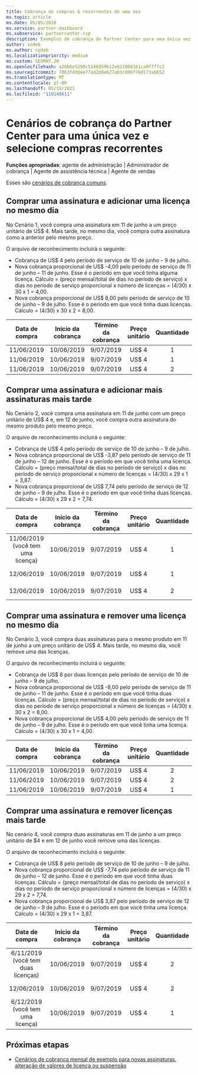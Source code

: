 ```yaml
---
title: Cobrança de compras & recorrentes de uma vez
ms.topic: article
ms.date: 05/05/2020
ms.service: partner-dashboard
ms.subservice: partnercenter-csp
description: Exemplos de cobrança do Partner Center para uma única vez e selecione compras recorrentes-quando você adquire assinaturas, adicione mais assinaturas, adicione ou remova licenças.
author: sodeb
ms.author: sodeb
ms.localizationpriority: medium
ms.custom: SEOMAY.20
ms.openlocfilehash: a26b6e5299c5186959612e622808161ca0f7f7c2
ms.sourcegitcommit: 7063fdddee77ad2d8e627ab3c806f76d173ab652
ms.translationtype: MT
ms.contentlocale: pt-BR
ms.lasthandoff: 05/19/2021
ms.locfileid: "110148611"
---
```

# <a name="partner-center-billing-scenarios-for-one-time-and-select-recurring-purchases"></a>Cenários de cobrança do Partner Center para uma única vez e selecione compras recorrentes

**Funções apropriadas**: agente de administração | Administrador de cobrança | Agente de assistência técnica | Agente de vendas

Esses são [cenários de cobrança comuns](common-billing-scenarios.md). 

## <a name="purchase-a-subscription-and-add-a-license-on-the-same-day"></a>Comprar uma assinatura e adicionar uma licença no mesmo dia

No Cenário 1, você compra uma assinatura em 11 de junho a um preço unitário de US$ 4. Mais tarde, no mesmo dia, você compra outra assinatura como a anterior pelo mesmo preço.

O arquivo de reconhecimento incluirá o seguinte:

- Cobrança de US$ 4 pelo período de serviço de 10 de junho – 9 de julho.
- Nova cobrança proporcional de US$ -4,00 pelo período de serviço de 11 de junho – 11 de junho. Esse é o período em que você tinha alguma licença. Cálculo = (preço mensal/total de dias no período de serviço) x dias no período de serviço proporcional x número de licenças = (4/30) x 30 x 1 = 4,00.
- Nova cobrança proporcional de US$ 8,00 pelo período de serviço de 10 de junho – 9 de julho. Esse é o período em que você tinha duas licenças. Cálculo = (4/30) x 30 x 2 = 8,00.

|**Data de compra**   |**Início da cobrança** |**Término da cobrança**  |**Preço unitário**  |**Quantidade**  |**Amount** |**Tipo de preço** |
|:------:|:------:|:------:|:------:|:------:|:------:|:-----:|
|11/06/2019      |10/06/2019   |9/07/2019         |US$ 4                |1                 |US$ 4            |Novo         |
|11/06/2019     | 10/06/2019    |9/07/2019        |US$ 4        |1        | -US$ 4       |addQuantity           |
|11/06/2019     | 10/06/2019    |9/07/2019        |US$ 4        | 2      |US$ 8         |addQuantity           |

## <a name="purchase-a-subscription-and-add-more-subscriptions-later"></a>Comprar uma assinatura e adicionar mais assinaturas mais tarde

No Cenário 2, você compra uma assinatura em 11 de junho com um preço unitário de US$ 4 e, em 12 de junho, você compra outra assinatura do mesmo produto pelo mesmo preço.

O arquivo de reconhecimento incluirá o seguinte:

- Cobrança de US$ 4 pelo período de serviço de 10 de junho – 9 de julho.
- Nova cobrança proporcional de US$ -3,87 pelo período de serviço de 11 de junho – 12 de junho. Esse é o período em que você tinha uma licença. Cálculo = (preço mensal/total de dias no período de serviço) x dias no período de serviço proporcional x número de licenças = (4/30) x 29 x 1 = 3,87.
- Nova cobrança proporcional de US$ 7,74 pelo período de serviço de 12 de junho – 9 de julho. Esse é o período em que você tinha duas licenças. Cálculo = (4/30) x 29 x 2 = 7,74.

|**Data de compra**   |**Início da cobrança** |**Término da cobrança**  |**Preço unitário**  |**Quantidade**  |**Amount** |**Tipo de preço** |
|:------:|:------:|:------:|:------:|:------:|:------:|:-----:|
|11/06/2019 (você tem uma licença)     |10/06/2019   |9/07/2019         |US$ 4         |1        |US$ 4            |Novo         |
|12/06/2019     | 10/06/2019    |9/07/2019        |US$ 4        |1        | -US$ 3,87       |addQuantity           |
|12/06/2019     | 10/06/2019    |9/07/2019        |US$ 4        | 2      |US$ 7,74       |addQuantity           |

## <a name="purchase-a-subscription-and-remove-a-license-on-the-same-day"></a>Comprar uma assinatura e remover uma licença no mesmo dia

No Cenário 3, você compra duas assinaturas para o mesmo produto em 11 de junho a um preço unitário de US$ 4. Mais tarde, no mesmo dia, você remove uma das licenças.  

O arquivo de reconhecimento incluirá o seguinte:

- Cobrança de US$ 8 por duas licenças pelo período de serviço de 10 de junho – 9 de julho.
- Nova cobrança proporcional de US$ -8,00 pelo período de serviço de 11 de junho – 11 de junho. Esse é o período em que você tinha duas licenças. Cálculo = (preço mensal/total de dias no período de serviço) x dias no período de serviço proporcional x número de licenças = (4/30) x 30 x 2 = 8,00.
- Nova cobrança proporcional de US$ 4,00 pelo período de serviço de 11 de junho – 9 de julho. Esse é o período em que você tinha uma licença. Cálculo = (4/30) x 30 x 1 = 4,00.

|**Data de compra**   |**Início da cobrança** |**Término da cobrança**  |**Preço unitário**  |**Quantidade**  |**Amount** |**Tipo de preço** |
|:------:|:------:|:------:|:------:|:------:|:------:|:-----:|
|11/06/2019      |10/06/2019   |9/07/2019         |US$ 4                |2                 |US$ 8            |Novo         |
|11/06/2019     | 10/06/2019    |9/07/2019        |US$ 4        |2        | -US$ 8       |removeQuantity           |
|11/06/2019     | 10/06/2019    |9/07/2019        |US$ 4        | 1      |US$ 4         |removeQuantity           |

## <a name="purchase-a-subscription-and-remove-licenses-later"></a>Comprar uma assinatura e remover licenças mais tarde

No cenário 4, você compra duas assinaturas em 11 de junho a um preço unitário de $4 e em 12 de junho você remove uma das licenças.

O arquivo de reconhecimento incluirá o seguinte:

- Cobrança de US$ 8 pelo período de serviço de 10 de junho – 9 de julho.
- Nova cobrança proporcional de US$ -7,74 pelo período de serviço de 11 de junho – 12 de junho. Esse é o período em que você tinha duas licenças. Cálculo = (preço mensal/total de dias no período de serviço) x dias no período de serviço proporcional x número de licenças = (4/30) x 29 x 2 = 7,74.
- Nova cobrança proporcional de US$ 3,87 pelo período de serviço de 12 de junho – 9 de julho. Esse é o período em que você tinha uma licença. Cálculo = (4/30) x 29 x 1 = 3,87.

|**Data de compra**   |**Início da cobrança** |**Término da cobrança**  |**Preço unitário**  |**Quantidade**  |**Amount** |**Tipo de preço** |
|:------:|:------:|:------:|:------:|:------:|:------:|:-----:|
|6/11/2019 (você tem duas licenças)     |10/06/2019   |9/07/2019         |US$ 4         |2        |US$ 8       |Novo       |
|12/06/2019     | 10/06/2019    |9/07/2019        |US$ 4        |2        | -US$ 7,74       |removeQuantity           |
|6/12/2019 (você tem uma licença)    | 10/06/2019    |9/07/2019   |US$ 4    |1      |US$ 3,87    |removeQuantity |

## <a name="next-steps"></a>Próximas etapas

- [Cenários de cobrança mensal de exemplo para novas assinaturas, alteração de valores de licença ou suspensão](common-billing-scenarios-monthly.md)